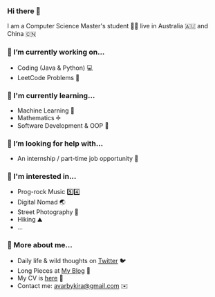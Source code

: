 ### Hi there 👋

I am a Computer Science Master's student 👨‍💻 live in Australia 🇦🇺 and China 🇨🇳

### 🔧 I’m currently working on...

- Coding (Java & Python) 💻
- LeetCode Problems 🤯

### 🌱 I'm currently learning...

- Machine Learning 🤖
- Mathematics ➗
- Software Development & OOP 🍏

### 🤔 I’m looking for help with...

- An internship / part-time job opportunity 💼

### 🎸 I'm interested in...

- Prog-rock Music 5️⃣4️⃣
- Digital Nomad 🌏
- Street Photography 📸
- Hiking ⛰️
- ...

### 🔗 More about me...

- Daily life & wild thoughts on [Twitter](https://twitter.com/AvarbyKira) 🐦
- Long Pieces at [My Blog](https://avarbykira.github.io) 📝
- My CV is [here]() 👔
- Contact me: avarbykira@gmail.com ✉️
